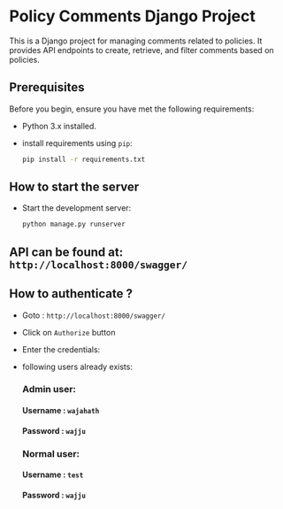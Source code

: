 # Policy Comments Django Project

This is a Django project for managing comments related to policies. It provides API endpoints to create, retrieve, and
filter comments based on policies.

## Prerequisites

Before you begin, ensure you have met the following requirements:

- Python 3.x installed.
- install requirements using `pip`:

  ```bash
  pip install -r requirements.txt
  
## How to start the server

- Start the development server:

  ```bash
  python manage.py runserver


## API can be found at: `http://localhost:8000/swagger/`


## How to authenticate ?
- Goto : `http://localhost:8000/swagger/`
- Click on `Authorize` button
- Enter the credentials:
- following users already exists:

  ### Admin user:
  #### Username : `wajahath`
  #### Password : `wajju`

  ### Normal user:
  #### Username : `test`
  #### Password : `wajju`